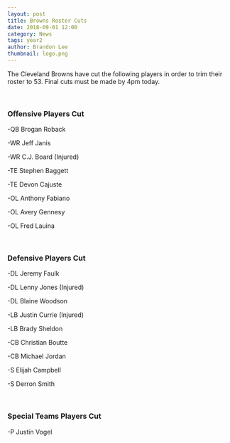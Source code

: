 ```yaml
---
layout: post
title: Browns Roster Cuts
date: 2018-09-01 12:00
category: News
tags: year2
author: Brandon Lee
thumbnail: logo.png
---
```


The Cleveland Browns have cut the following players in order to trim their roster to 53. Final cuts must be made by 4pm today.

<br>

### Offensive Players Cut

-QB Brogan Roback

-WR Jeff Janis

-WR C.J. Board (Injured)

-TE Stephen Baggett

-TE Devon Cajuste

-OL Anthony Fabiano

-OL Avery Gennesy

-OL Fred Lauina

<br>

### Defensive Players Cut

-DL Jeremy Faulk

-DL Lenny Jones (Injured)

-DL Blaine Woodson

-LB Justin Currie (Injured)

-LB Brady Sheldon

-CB Christian Boutte

-CB Michael Jordan

-S Elijah Campbell

-S Derron Smith

<br>

### Special Teams Players Cut

-P Justin Vogel
